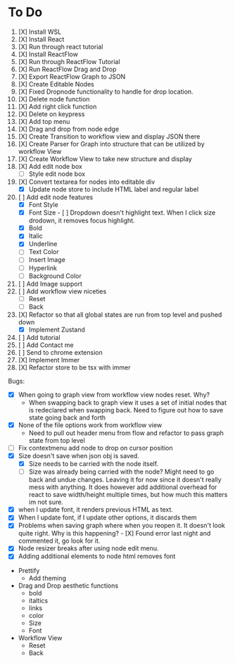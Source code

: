 # To Do

1.   [X] Install WSL
2.   [X] Install React
3.   [X] Run through react tutorial
4.   [X] Install ReactFlow
5.   [X] Run through ReactFlow Tutorial
6.   [X] Run ReactFlow Drag and Drop
7.   [X] Export ReactFlow Graph to JSON
8.   [X] Create Editable Nodes
9.   [X] Fixed Dropnode functionality to handle for drop location.
10.  [X] Delete node function
11.  [X] Add right click function
12.  [X] Delete on keypress
13.  [X] Add top menu
14.  [X] Drag and drop from node edge
15.  [X] Create Transition to workflow view and display JSON there
16.  [X] Create Parser for Graph into structure that can be utilized by workflow View
17.  [X] Create Workflow View to take new structure and display
18.  [X] Add edit node box
      - [ ] Style edit node box
19.  [X] Convert textarea for nodes into editable div
      - [X] Update node store to include HTML label and regular label
20.  [ ] Add edit node features
      - [X] Font Style
      - [X] Font Size
            - [ ] Dropdown doesn't highlight text. When I click size drodown, it removes focus highlight.
      - [X] Bold
      - [X] Italic
      - [X] Underline
      - [ ] Text Color
      - [ ] Insert Image
      - [ ] Hyperlink
      - [ ] Background Color
21.  [ ] Add Image support
22.  [ ] Add workflow view niceties
      - [ ] Reset
      - [ ] Back
23.  [X] Refactor so that all global states are run from top level and pushed down
      - [X] Implement Zustand 
24.  [ ] Add tutorial
25.  [ ] Add Contact me
26.  [ ] Send to chrome extension
27.  [X] Implement Immer
28.  [X] Refactor store to be tsx with immer

Bugs:
- [X] When going to graph view from workflow view nodes reset. Why? 
  - When swapping back to graph view it uses a set of initial nodes that is redeclared when swapping back. Need to figure out how to save state going back and forth
- [X] None of the file options work from workflow view
  - Need to pull out header menu from flow and refactor to pass graph state from top level
- [ ] Fix contextmenu add node to drop on cursor position
- [X] Size doesn't save when json obj is saved.
	- [X] Size needs to be carried with the node itself.
	- [ ] Size was already being carried with the node? Might need to go back and undue changes. Leaving it for now since it doesn't really mess with anything. It does however add additional overhead for react to save width/height multiple times, but how much this matters im not sure.
- [X] when I update font, it renders previous HTML as text.
- [X] When I update font, if I update other options, it discards them
- [X] Problems when saving graph where when you reopen it. It doesn't look quite right. Why is this happening?
      - [X] Found error last night and commented it, go look for it.
- [X] Node resizer breaks after using node edit menu.
- [X] Adding additional elements to node html removes font

- Prettify
  - Add theming
- Drag and Drop aesthetic functions
  - bold
  - italtics
  - links
  - color
  - Size
  - Font
- Workflow View
  - Reset
  - Back
